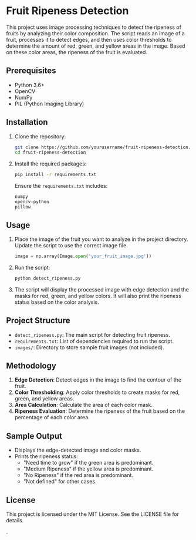 # Fruit Ripeness Detection

This project uses image processing techniques to detect the ripeness of fruits by analyzing their color composition. The script reads an image of a fruit, processes it to detect edges, and then uses color thresholds to determine the amount of red, green, and yellow areas in the image. Based on these color areas, the ripeness of the fruit is evaluated.

## Prerequisites

- Python 3.6+
- OpenCV
- NumPy
- PIL (Python Imaging Library)

## Installation

1. Clone the repository:

    ```sh
    git clone https://github.com/yourusername/fruit-ripeness-detection.git
    cd fruit-ripeness-detection
    ```

2. Install the required packages:

    ```sh
    pip install -r requirements.txt
    ```

    Ensure the `requirements.txt` includes:
    ```
    numpy
    opencv-python
    pillow
    ```

## Usage

1. Place the image of the fruit you want to analyze in the project directory. Update the script to use the correct image file.

    ```python
    image = np.array(Image.open('your_fruit_image.jpg'))
    ```

2. Run the script:

    ```sh
    python detect_ripeness.py
    ```

3. The script will display the processed image with edge detection and the masks for red, green, and yellow colors. It will also print the ripeness status based on the color analysis.

## Project Structure

- `detect_ripeness.py`: The main script for detecting fruit ripeness.
- `requirements.txt`: List of dependencies required to run the script.
- `images/`: Directory to store sample fruit images (not included).

## Methodology

1. **Edge Detection**: Detect edges in the image to find the contour of the fruit.
2. **Color Thresholding**: Apply color thresholds to create masks for red, green, and yellow areas.
3. **Area Calculation**: Calculate the area of each color mask.
4. **Ripeness Evaluation**: Determine the ripeness of the fruit based on the percentage of each color area.

## Sample Output

- Displays the edge-detected image and color masks.
- Prints the ripeness status:
    - "Need time to grow" if the green area is predominant.
    - "Medium Ripeness" if the yellow area is predominant.
    - "No Ripeness" if the red area is predominant.
    - "Not defined" for other cases.

## License

This project is licensed under the MIT License. See the LICENSE file for details.

.
